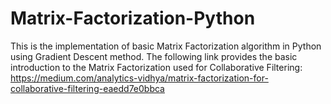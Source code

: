 # Matrix-Factorization-Python

This is the implementation of basic Matrix Factorization algorithm in Python using Gradient Descent method. The following link provides the basic introduction to the Matrix Factorization used for Collaborative Filtering: https://medium.com/analytics-vidhya/matrix-factorization-for-collaborative-filtering-eaedd7e0bbca 
